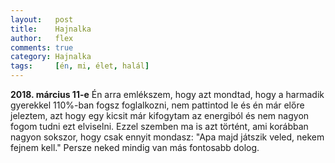 ```yaml
---
layout:   post
title:    Hajnalka
author:   flex
comments: true
category: Hajnalka
tags:     [én, mi, élet, halál]
---
```


**2018. március 11-e** Én arra emlékszem, hogy azt mondtad, hogy a harmadik gyerekkel 110%-ban fogsz foglalkozni, nem pattintod le és én már előre jeleztem, azt hogy egy kicsit már kifogytam az energiból és nem nagyon fogom tudni ezt elviselni. Ezzel szemben ma is azt történt, ami korábban nagyon sokszor, hogy csak ennyit mondasz: "Apa majd játszik veled, nekem fejnem kell." Persze neked mindig van más fontosabb dolog.

